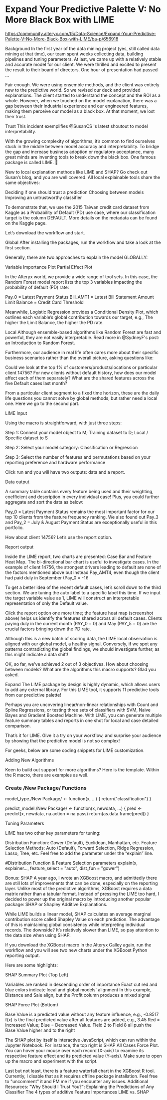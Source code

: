 # Expand Your Predictive Palette V: No More Black Box with LIME
https://community.alteryx.com/t5/Data-Science/Expand-Your-Predictive-Palette-V-No-More-Black-Box-with-LIME/ba-p/656918

Background
In the first year of the data mining project (yes, still called data mining at that time), our team spent weeks collecting data, building pipelines and tuning parameters. At last, we came up with a relatively stable and accurate model for our client. We were thrilled and excited to present the result to their board of directors. One hour of presentation had passed ...

Fair enough. We were using ensemble methods, and the client was entirely new to the predictive world. So we revised our deck and provided explanations. The client started to understand the concept and the ROI as a whole. However, when we touched on the model explanation, there was a gap between their industrial experience and our engineered features, making them perceive our model as a black box. At that moment, we lost their trust.

Trust
This incident exemplifies @SusanCS 's latest shoutout to model interpretability.

With the growing complexity of algorithms, it’s common to find ourselves stuck in the middle between model accuracy and interpretability. To bridge the gap and increase business adoption or regulatory acceptance, many great minds are inventing tools to break down the black box. One famous package is called LIME. :lemon:
 
New to local explanation methods like LIME and SHAP? Go check out Susan’s blog, and you are well covered. All local explainable tools share the same objectives:
 
Deciding if one should trust a prediction
Choosing between models
Improving an untrustworthy classifier
 
To demonstrate that, we use the 2015 Taiwan credit card dataset from Kaggle as a Probability of Default (PD) use case, where our classification target is the column DEFAULT. More details on the metadata can be found on the Kaggle page.
 
Let’s download the workflow and start.
 
Global
After installing the packages, run the workflow and take a look at the first section.
 
Generally, there are two approaches to explain the model GLOBALLY:
 
Variable Importance Plot
Partial Effect Plot

In the Alteryx world, we provide a wide range of tool sets. In this case, the Random Forest model report lists the top 3 variables impacting the probability of default (PD) rate:
 
Pay_0 = Latest Payment Status
Bill_AMT1 = Latest Bill Statement Amount
Limit Balance = Credit Card Threshold
 
Meanwhile, Logistic Regression provides a Conditional Density Plot, which outlines each variable’s global contribution towards our target, e.g., The higher the Limit Balance, the higher the PD rate.
 
 
Local
Although ensemble-based algorithms like Random Forest are fast and powerful, they are not easily interpretable. Read more in @SydneyF's post: an Introduction to Random Forest.
 
Furthermore, our audience in real life often cares more about their specific business scenarios rather than the overall picture, asking questions like:
 
Could we look at the top 1% of customers/products/locations or particular client 14756?
For new clients without default history, how does our model affect each of them separately?
What are the shared features across the five Default cases last month?
 
From a particular client segment to a fixed time horizon, these are the daily life questions you cannot solve by global methods, but rather need a local one. Here we go to the second part.
 

LIME
Input
 
Using the macro is straightforward, with just three steps:
 
Step 1: Connect your model object to M; Training dataset to D; Local / Specific dataset to S
 
Step 2: Select your model category: Classification or Regression
 
Step 3: Select the number of features and permutations based on your reporting preference and hardware performance
 
Click run and you will have two outputs: data and a report.
 
Data output
 
A summary table contains every feature being used and their weighting, coefficient and description in every individual case! Plus, you could further aggregate and sort the data as below:
 
Pay_0 = Latest Payment Status remains the most important factor for our top 10 clients from the feature frequency ranking. We also found out Pay_3 and Pay_2 = July & August Payment Status are exceptionally useful in this portfolio.
 
How about client 14756? Let’s use the report option.
 
Report output
 
Inside the LIME report, two charts are presented: Case Bar and Feature Heat Map.
The bi-directional bar chart is useful to investigate cases. In the example of client 14756, the strongest drivers leading to default are none of the factors mentioned above but instead Pay_AMT4, even though the client had paid duly in September (Pay_0 = -1)!
 
To get a better idea of the recent default cases, let’s scroll down to the third section. We are tuning the auto label to a specific label this time. If we input the target variable value as 1, LIME will construct an interpretable representation of only the Default value.
 
Click the report option one more time; the feature heat map (screenshot above) helps us identify the features shared across all default cases. Clients paying duly in the current month (PAY_0 = 0) and May (PAY_5 = 0) are the crucial factors bringing down the PD rate.
 
Although this is a new batch of scoring data, the LIME local observation is aligned with our global model, a healthy signal. Conversely, if we spot any patterns contradicting the global findings, we should investigate further, as this might indicate a data shift!
 
OK, so far, we've achieved 2 out of 3 objectives. How about choosing between models? What are the algorithms this macro supports? Glad you asked.
 
 
Expand
The LIME package by design is highly dynamic, which allows users to add any external library. For this LIME tool, it supports 11 predictive tools from our predictive palette!
 
Perhaps you are uncovering linear/non-linear relationships with Count and Spline Regressions, or testing three sets of classifiers with SVM, Naive Bayes and Gradient Boosted Machine. With LIME, you can generate multiple feature summary tables and reports in one shot for local and case detailed comparison.
 
That’s it for LIME. Give it a try on your workflow, and surprise your audience by showing that the predictive model is not so complex!
 
For geeks, below are some coding snippets for LIME customization.
 
 
Adding New Algorithms
 
Keen to build out support for more algorithms? Here is the template. Within the R macro, there are examples as well.
 
 
 ### Create /New Package/ Functions
model_type./New Package/ <- function(x, ...) {
  return("classification")
}

predict_model./New Package/ <- function(x, newdata, ...) {
  pred <- predict(x, newdata, na.action = na.pass)
  return(as.data.frame(pred))
}
 
 
 
Tuning Parameters
 
LIME has two other key parameters for tuning:
 
Distribution Function: Gower (Default), Euclidean, Manhattan, etc.
Feature Selection Methods: Auto (Default), Forward Selection, Ridge Regression, Lasso, Tree, etc.
Feel free to add the parameter under the “explain” line.
 
 
#Distribution Function & Feature Selection parameters
explain(x, explainer..., feature_select = "auto", dist_fun = "gower")
 
 
 
Bonus: SHAP
A year ago, I wrote an XGBoost macro, and admittedly there are still lots of improvements that can be done, especially on the reporting layer. Unlike most of the predictive algorithms, XGBoost requires a data matrix rather than a tabular format. Instead of pressing the LIME too hard, I decided to power up the original macro by introducing another popular package: SHAP or Shapley Additive Explanations.
 
While LIME builds a linear model, SHAP calculates an average marginal contribution score called Shapley Value on each prediction. The advantage of this is maintaining global consistency while interpreting individual records. The downside? It’s relatively slower than LIME, so pay attention to the data size when using SHAP.
 
If you download the XGBoost macro in the Alteryx Galley again, run the workflow and you will see two new charts under the XGBoost Python reporting output.
 
Here are some highlights:
 
SHAP Summary Plot (Top Left)
 
Variables are ranked in descending order of importance
Exact cut red and blue colors indicate local and global models' alignment
In this example, Distance and Sale align, but the Profit column produces a mixed signal
 
SHAP Force Plot (Bottom)
 
Base Value is a predicted value without any feature influence, e.g., -0.8517
f(x) is the final predicted value after all features are added, e.g., 3.45
Red = Increased Value; Blue = Decreased Value. Field 2 to Field 8 all push the Base Value higher and to the right

The SHAP plot by itself is interactive JavaScript, which can run within the Jupyter Notebook. For instance, the top right is SHAP All Cases Force Plot. You can hover your mouse over each record (X-axis) to examine its respective feature effect and its predicted value (Y-axis). Make sure to open up the macro and experiment with the script.
 
Last but not least, there is a feature waterfall chart in the XGBoost R tool. Currently, I disable that as it requires offline package installation. Feel free to "uncomment" it and PM me if you encounter any issues.
Additional Resources:
"Why Should I Trust You?": Explaining the Predictions of Any Classifier
The 4 types of additive Feature Importances
LIME vs. SHAP
